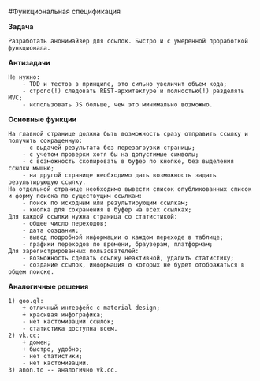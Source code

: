 #Функциональная спецификация 

**Задача**

	Разработать анонимайзер для ссылок. Быстро и с умеренной проработкой функционала. 


**Антизадачи**
  
	Не нужно:
		- TDD и тестов в принципе, это сильно увеличит объем кода;
		- строго(!) следовать REST-архитектуре и полностью(!) разделять MVC;
		- использовать JS больше, чем это минимально возможно.
    
    
**Основные функции**
  
	На главной странице должна быть возможность сразу отправить ссылку и получить сокращенную:
		- с выдачей результата без перезагрузки страницы;
		- с учетом проверки хотя бы на допустимые символы;
		- с возможность скопировать в буфер по кнопке, без выделения ссылки мышью;
		- на другой странице необходимо дать возможность задать результирующую ссылку.
	На отдельной странице необходимо вывести список опубликованных список и форму поиска по существущим ссылкам:
		- поиск по исходным или результирующим ссылкам;
		- кнопка для сохранения в буфер на всех ссылках;
	Для каждой ссылки нужна страница со статистикой:
		- общее число переходов;
		- дата создания;
		- вывод подробной информации о каждом переходе в таблице;
		- графики переходов по времени, браузерам, платформам;
	Для зарегистрированных пользователей:
		- возможность сделать ссылку неактивной, удалить статистику;
		- создание ссылок, информация о которых не будет отображаться в общем поиске.
  

**Аналогичные решения**
  
	1) goo.gl: 
		+ отличный интерфейс с material design;
		+ красивая инфографика;
		- нет кастомизации ссылок;
		- статистика доступна всем.
	2) vk.cc:
		+ домен;
		+ быстро, удобно;
		- нет статистики;
		- нет кастомизации.
	3) anon.to -- аналогично vk.cc.
  
    
    
  
  
  
